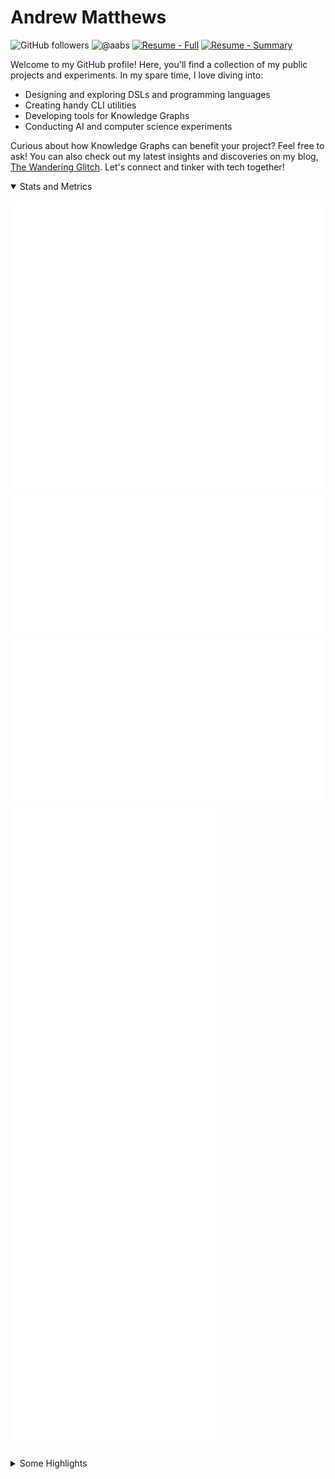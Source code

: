 # Andrew Matthews 
![GitHub followers](https://img.shields.io/github/followers/aabs?style=social)  ![@aabs](https://img.shields.io/twitter/follow/aabs?style=social) [![Resume - Full](https://img.shields.io/badge/Resume-Full-2ea44f)](https://github.com/aabs/aabs/blob/master/AndrewMatthews.2025-02-18.pdf) [![Resume - Summary](https://img.shields.io/badge/Resume-Summary-2ea44f)](https://github.com/aabs/aabs/blob/master/andrew-matthews-short.pdf)

Welcome to my GitHub profile! Here, you'll find a collection of my public projects and experiments. In my spare time, I love diving into:

- Designing and exploring DSLs and programming languages
- Creating handy CLI utilities
- Developing tools for Knowledge Graphs
- Conducting AI and computer science experiments

Curious about how Knowledge Graphs can benefit your project? Feel free to ask! You can also check out my latest insights and discoveries on my blog, [The Wandering Glitch](https://aabs.wordpress.com). Let's connect and tinker with tech together!

<details open>
  <summary>Stats and Metrics</summary>
  
![Metrics](/github-metrics.svg)
![achievements](/metrics.plugin.achievements.compact.svg)
![stars](/metrics.plugin.stars.svg)
![calendar](/metrics.plugin.calendar.full.svg)

</details>

<details>
  <summary>Some Highlights</summary>
## DSLs and language tools
- [ActorSrcGen Source Generator for C# Actor Model](https://github.com/aabs/ActorSrcGen)
- [The Fifth Programming Language](https://github.com/aabs/fifthlang) ([site](https://fifthlang.org))
- [Coco/R compiler generator for Docker.](https://github.com/aabs/cocor-build-tools)
- [A modelling language to describe architectures](https://github.com/aabs/March)

## Semantic Web and Knowledge Graphs
- [Prototype Storage Engine for a Triple Store](https://github.com/aabs/PersistentHeap)
- A series of posts on [Working with Knowledge Graphs](http://industrialinference.com/series/working-with-knowledge-graphs/)
- [An inference engine using SPARQL for RDFS and OWL2](https://github.com/aabs/inference-engine)
- [A CLI app to apply SPARQL migrations to a remote RDF Graph](https://github.com/aabs/Sparql.Migrator)
- [A LINQ Query Provider for RDF using SPARQL](https://github.com/aabs/LinqToRdf)
- [OWL 2 Turtle syntax VS Code snippets](https://github.com/aabs/vscode-snippets)

## Fish Shell plugins and utilities
- [A skeleton plugin for fisher Fish Shell plugin manager.](https://github.com/aabs/fisher-plugin)
- [The Fishdots base plugin.](https://github.com/aabs/fishdots2)
- [A fish plugin for creating and working with checklists](https://github.com/aabs/fish_checklists)
- [A fish plugin for working with git abbrs and functions](https://github.com/aabs/fish_git)
- [A fish plugin for creating and working with text notes](https://github.com/aabs/fish_notes)
- [A fish plugin for those that work on many projects at the same time (from aabs/fishdots_projects)](https://github.com/aabs/fish_projects)
- [A fish plugin to quickly jump to tech specific folders in a dev tree.](https://github.com/aabs/fish_tech)
- [A fish plugin for working with tmux](https://github.com/aabs/fish_tmux)

## Experiments and other stuff
- [A packer/ansible build system to create a hardened centos VM image suitable for secure use](https://github.com/aabs/centos-base)
- [A CLI tool for creating multi-output decision trees - as described by Knuth in TAOCP (vol 4)](https://github.com/aabs/DecisionTree)
- [A library for generalised Petri Nets in C#](https://github.com/aabs/PetriNets)
- [Erlang/OTP compatible Petri Net library.](https://github.com/aabs/gen_pn)
- [A .NET windows service to auto-commit changes to a local GIT repo](https://github.com/aabs/NBake)
- [Import activity logs into DayOne using the DayOne CLI tools.](https://github.com/aabs/nday)
- [VIM Neosnippets with Turtle snippets](https://github.com/aabs/neosnippet-snippets)
- [Pandoc template for writing letters in markdown](https://github.com/aabs/pandoc-letter)
- [Meteogram weather data charts](https://github.com/aabs/meteogram)

## AI code in Python

- [Sentiment predictions on IMDB reviews.](https://github.com/aabs/edx-ai-week11-project)
- [Generalised 8-puzzle game](https://github.com/aabs/edx-ai-week2-project)
- [The 2048 game](https://github.com/aabs/edx-ai-week4-project)
- [Perceptron, linear regression and classification](https://github.com/aabs/edx-ai-week7-project)
- [Sudoku Solver](https://github.com/aabs/edx-ai-week9-project)
</details>
